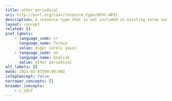 ```yaml
---
title: other periodical
uri: http://purl.org/coar/resource_type/QX5C-AR31
description: A resource type that is not included in existing terms under the top concept "Text"
layout: concept
related: []
pref_labels:
    - language_code: tr
      language_name: Türkçe
      value: diğer süreli yayın
    - language_code: en
      language_name: English
      value: other periodical
alt_labels: []
date: 2021-02-03T00:00:00Z
isTopConcept: false
narrower_concepts: []
broader_concepts:
    - c_18cf
---
```


